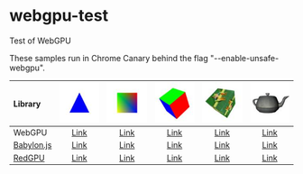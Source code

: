 # webgpu-test
Test of WebGPU

These samples run in Chrome Canary behind the flag "--enable-unsafe-webgpu".

|Library                                                      |![](assets/screenshot/triangle.jpg)                                                |![](assets/screenshot/square.jpg)                                                 |![](assets/screenshot/cube.jpg)                                                 |![](assets/screenshot/texture.jpg)                                              |![](assets/screenshot/teapot.jpg)                                               |
|:------------------------------------------------------------|:---------------------------------------------------------------------------------:|:--------------------------------------------------------------------------------:|:------------------------------------------------------------------------------:|:------------------------------------------------------------------------------:|:------------------------------------------------------------------------------:|
|WebGPU                                                       |[Link](https://cx20.github.io/webgpu-test/examples/webgpu/triangle/index.html)     |[Link](https://cx20.github.io/webgpu-test/examples/webgpu/square/index.html)      |[Link](https://cx20.github.io/webgpu-test/examples/webgpu/cube/index.html)      |[Link](https://cx20.github.io/webgpu-test/examples/webgpu/texture/index.html)   |[Link](https://cx20.github.io/webgpu-test/examples/webgpu/teapot/index.html)    |
|[Babylon.js](https://doc.babylonjs.com/extensions/webgpu)    |[Link](https://cx20.github.io/webgpu-test/examples/babylonjs/triangle/index.html)  |[Link](https://cx20.github.io/webgpu-test/examples/babylonjs/square/index.html)   |[Link](https://cx20.github.io/webgpu-test/examples/babylonjs/cube/index.html)   |[Link](https://cx20.github.io/webgpu-test/examples/babylonjs/texture/index.html)|[Link](https://cx20.github.io/webgpu-test/examples/babylonjs/teapot/index.html) |
|[RedGPU](https://github.com/redcamel/RedGPU)                 |[Link](https://cx20.github.io/webgpu-test/examples/redgpu/triangle/index.html)     |[Link](https://cx20.github.io/webgpu-test/examples/redgpu/square/index.html)      |[Link](https://cx20.github.io/webgpu-test/examples/redgpu/cube/index.html)      |[Link](https://cx20.github.io/webgpu-test/examples/redgpu/texture/index.html)   |[Link](https://cx20.github.io/webgpu-test/examples/redgpu/teapot/index.html)    |

